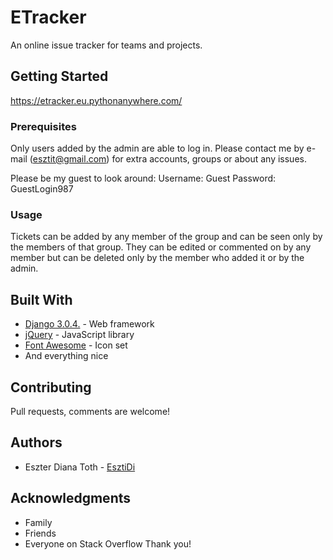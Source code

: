 # ETracker

An online issue tracker for teams and projects.

## Getting Started

https://etracker.eu.pythonanywhere.com/

### Prerequisites

Only users added by the admin are able to log in. Please contact me by e-mail (esztit@gmail.com) for extra accounts, groups or about any issues.

Please be my guest to look around:
Username: Guest
Password: GuestLogin987

### Usage

Tickets can be added by any member of the group and can be seen only by the members of that group.
They can be edited or commented on by any member but can be deleted only by the member who added it or by the admin.

## Built With

* [Django 3.0.4.](https://www.djangoproject.com/) - Web framework
* [jQuery](https://jquery.com/) - JavaScript library
* [Font Awesome](https://fontawesome.com/) - Icon set
* And everything nice

## Contributing

Pull requests, comments are welcome!

## Authors

* Eszter Diana Toth - [EsztiDi](https://github.com/EsztiDi)

## Acknowledgments

* Family
* Friends
* Everyone on Stack Overflow
Thank you!